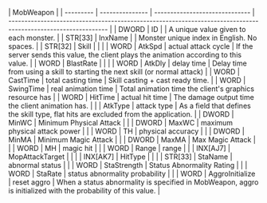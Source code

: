 | MobWeapon |
| --------- | --------------- | ------------------------------ | ------------------------------------------------------------------------------------------------------------- |
| DWORD           | ID                             |                                                                                                               | A unique value given to each monster. |
| STR[33]   | InxName         |                                | Monster unique index in English. No spaces.                                                                   |
| STR[32]   | Skill           |                                |                                                                                                               |
| WORD      | AtkSpd          | actual attack cycle            | If the server sends this value, the client plays the animation according to this value.                       |
| WORD      | BlastRate       |                                |                                                                                                               |
| WORD      | AtkDly          | delay time                     | Delay time from using a skill to starting the next skill (or normal attack)                                   |
| WORD      | CastTime        | total casting time             | Skill casting + cast ready time.                                                                              |
| WORD      | SwingTime       | real animation time            | Total animation time the client's graphics resource has                                                       |
| WORD      | HitTime         | actual hit time                | The damage output time the client animation has.                                                              |
|           | AtkType         | attack type                    | As a field that defines the skill type, flat hits are excluded from the application.                          |
| DWORD     | MinWC           | Minimum Physical Attack        |                                                                                                               |
| DWORD     | MaxWC           | maximum physical attack power  |                                                                                                               |
| WORD      | TH              | physical accuracy              |                                                                                                               |
| DWORD     | MinMA           | Minimum Magic Attack           |                                                                                                               |
| DWORD     | MaxMA           | Max Magic Attack               |                                                                                                               |
| WORD      | MH              | magic hit                      |                                                                                                               |
| WORD      | Range           | range                          |                                                                                                               |
| INX[AJ7]  | MopAttackTarget |                                |                                                                                                               |
| INX[AK7]  | HitType         |                                |                                                                                                               |
| STR[33]   | StaName         | abnormal status                |                                                                                                               |
| WORD      | StaStrength     | Status Abnormality Rating      |                                                                                                               |
| WORD      | StaRate         | status abnormality probability |                                                                                                               |
| WORD      | AggroInitialize | reset aggro                    | When a status abnormality is specified in MobWeapon, aggro is initialized with the probability of this value. |